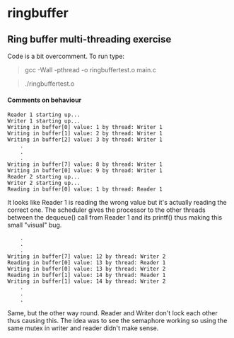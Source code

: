 # ringbuffer
## Ring buffer multi-threading exercise

Code is a bit overcomment.
To run type:

>gcc -Wall -pthread -o ringbuffertest.o main.c

>./ringbuffertest.o

#### Comments on behaviour

```
Reader 1 starting up...                                                                                                                                                                       
Writer 1 starting up...                                                                                                                                                                       
Writing in buffer[0] value: 1 by thread: Writer 1  
Writing in buffer[1] value: 2 by thread: Writer 1                                                                                                                                             
Writing in buffer[2] value: 3 by thread: Writer 1 
	.
	.
	.
Writing in buffer[7] value: 8 by thread: Writer 1                                                                                                                                             
Writing in buffer[0] value: 9 by thread: Writer 1                                                                                                                                             
Reader 2 starting up...                                                                                                                                                                       
Writer 2 starting up...                                                                                                                                                                       
Reading in buffer[0] value: 1 by thread: Reader 1 
```

It looks like Reader 1 is reading the wrong value but it's actually
reading the correct one. The scheduler gives the processor to the 
other threads between the dequeue() call from Reader 1 and its printf()
thus making this small "visual" bug.

```
	.
	.
	.
Writing in buffer[7] value: 12 by thread: Writer 2                                                                                                                                          
Reading in buffer[0] value: 13 by thread: Reader 1                                                                                                                                          
Writing in buffer[0] value: 13 by thread: Writer 2                                                                                                                                          
Reading in buffer[1] value: 14 by thread: Reader 1                                                                                                                                          
Writing in buffer[1] value: 14 by thread: Writer 2 
	.
	.
	.
```

Same, but the other way round. Reader and Writer don't lock each
other thus causing this. The idea was to see the semaphore working
so using the same mutex in writer and reader didn't make sense.
